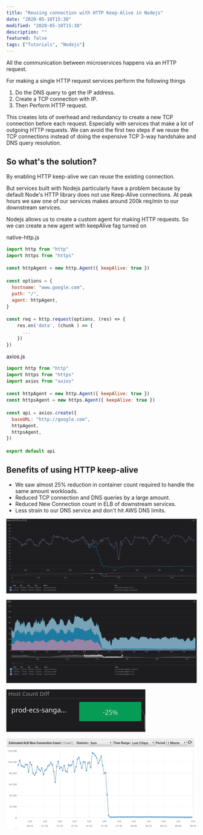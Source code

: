 ```yaml
---
title: "Reusing connection with HTTP Keep-Alive in Nodejs"
date: "2020-05-10T15:38"
modified: "2020-05-10T15:38"
description: ""
featured: false
tags: ["Tutorials", "Nodejs"]
---
```


All the communication between microservices happens via an HTTP request.

For making a single HTTP request services perform the following things

1. Do the DNS query to get the IP address.
2. Create a TCP connection with IP.
3. Then Perform HTTP request.

This creates lots of overhead and redundancy to create a new TCP connection before each request. Especially with services that make a lot of outgoing HTTP requests.
We can avoid the first two steps if we reuse the TCP connections instead of doing the expensive TCP 3-way handshake and DNS query resolution.

## So what's the solution?

By enabling HTTP keep-alive we can reuse the existing connection.

But services built with Nodejs particularly have a problem because by default Node's HTTP library does not use Keep-Alive connections. At peak hours we saw one of our services makes around 200k req/min to our downstream services.

Nodejs allows us to create a custom agent for making HTTP requests. So we can create a new agent with keepAlive fag turned on

<div class="filename">native-http.js</div>

```javascript
import http from "http"
import https from "https"

const httpAgent = new http.Agent({ keepAlive: true })

const options = {
  hostname: "www.google.com",
  path: "/",
  agent: httpAgent,
}

const req = http.request(options, (res) => {
    res.on('data', (chunk ) => {
      ...
    })
})
```

<div class="filename">axios.js</div>

```javascript
import http from "http"
import https from "https"
import axios from "axios"

const httpAgent = new http.Agent({ keepAlive: true })
const httpsAgent = new https.Agent({ keepAlive: true })

const api = axios.create({
  baseURL: "http://google.com",
  httpAgent,
  httpsAgent,
})

export default api
```

## Benefits of using HTTP keep-alive

- We saw almost 25% reduction in container count required to handle the same amount workloads.
- Reduced TCP connection and DNS queries by a large amount.
- Reduced New Connection count in ELB of downstream services.
- Less strain to our DNS service and don't hit AWS DNS limits.

![ HTTP vs TCP ](./images/http-vs-tcp.png)

![ HTTP / TCP / DNS ](./images/http-vs-tcp-vs-dns.png)

![ Host Count ](./images/container-host-count.png)

![ Downstream New Connections ](./images/alb-new-connections.png)

</div>
